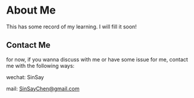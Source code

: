 # About Me
This has some record of my learning.
I will fill it soon!


## Contact Me

for now, if you wanna discuss with me or have some issue for me, contact me with the following ways: <br/>

wechat: SinSay

mail: SinSayChen@gmail.com
